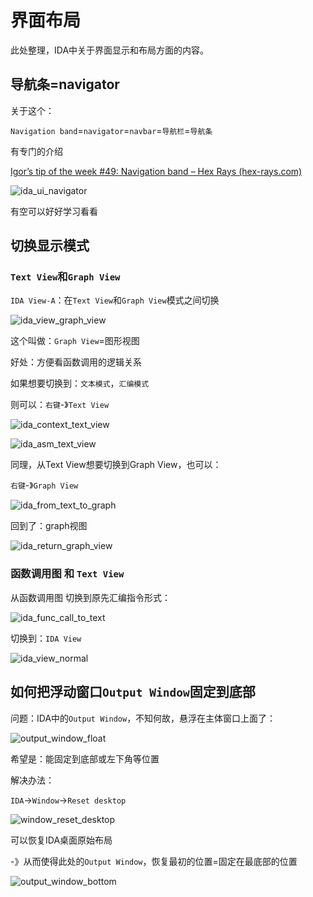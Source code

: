 # 界面布局

此处整理，IDA中关于界面显示和布局方面的内容。

## 导航条=navigator

关于这个：

`Navigation band`=`navigator`=`navbar`=`导航栏`=`导航条`

有专门的介绍

[Igor’s tip of the week #49: Navigation band – Hex Rays (hex-rays.com)](https://hex-rays.com/blog/igors-tip-of-the-week-49-navigation-band/)

![ida_ui_navigator](../assets/img/ida_ui_navigator.png)

有空可以好好学习看看

## 切换显示模式

### `Text View`和`Graph View`

`IDA View-A`：在`Text View`和`Graph View`模式之间切换

![ida_view_graph_view](../assets/img/ida_view_graph_view.jpg)

这个叫做：`Graph View`=图形视图

好处：方便看函数调用的逻辑关系

如果想要切换到：`文本模式`，`汇编模式`

则可以：`右键`-》`Text View`

![ida_context_text_view](../assets/img/ida_context_text_view.jpg)

![ida_asm_text_view](../assets/img/ida_asm_text_view.jpg)

同理，从Text View想要切换到Graph View，也可以：

`右键`-》`Graph View`

![ida_from_text_to_graph](../assets/img/ida_from_text_to_graph.jpg)

回到了：graph视图

![ida_return_graph_view](../assets/img/ida_return_graph_view.jpg)

### 函数调用图 和 `Text View`

从函数调用图 切换到原先汇编指令形式：

![ida_func_call_to_text](../assets/img/ida_func_call_to_text.jpg)

切换到：`IDA View`

![ida_view_normal](../assets/img/ida_view_normal.jpg)

## 如何把浮动窗口`Output Window`固定到底部

问题：IDA中的`Output Window`，不知何故，悬浮在主体窗口上面了：

![output_window_float](../assets/img/output_window_float.jpg)

希望是：能固定到底部或左下角等位置

解决办法：

`IDA`->`Window`->`Reset desktop`

![window_reset_desktop](../assets/img/window_reset_desktop.jpg)

可以恢复IDA桌面原始布局

-》从而使得此处的`Output Window`，恢复最初的位置=固定在最底部的位置

![output_window_bottom](../assets/img/output_window_bottom.jpg)
